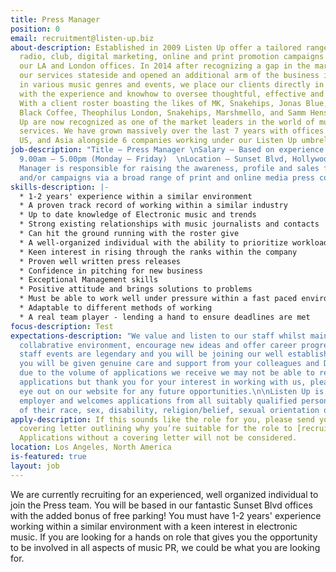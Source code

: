 ```yaml
---
title: Press Manager
position: 0
email: recruitment@listen-up.biz
about-description: Established in 2009 Listen Up offer a tailored range of bespoke
  radio, club, digital marketing, online and print promotion campaigns globally through
  our LA and London offices. In 2014 after recognizing a gap in the market we moved
  our services stateside and opened an additional arm of the business in LA. Specializing
  in various music genres and events, we place our clients directly in the spotlight
  with the experience and knowhow to oversee thoughtful, effective and engaging campaigns.
  With a client roster boasting the likes of MK, Snakehips, Jonas Blue, Gorgon City,
  Black Coffee, Theophilus London, Snakehips, Marshmello, and Samm Henshaw, Listen
  Up are now recognized as one of the market leaders in the world of music promotion
  services. We have grown massively over the last 7 years with offices in the UK,
  US, and Asia alongside 6 companies working under our Listen Up umbrella.
job-description: "Title — Press Manager \nSalary — Based on experience  \nHours —
  9.00am – 5.00pm (Monday – Friday)  \nLocation — Sunset Blvd, Hollywood \n\nThe Press
  Manager is responsible for raising the awareness, profile and sales for clients
  and/or campaigns via a broad range of print and online media press coverage."
skills-description: |-
  * 1-2 years' experience within a similar environment
  * A proven track record of working within a similar industry
  * Up to date knowledge of Electronic music and trends
  * Strong existing relationships with music journalists and contacts
  * Can hit the ground running with the roster give
  * A well-organized individual with the ability to prioritize workload and juggle a variety of different tasks
  * Keen interest in rising through the ranks within the company
  * Proven well written press releases
  * Confidence in pitching for new business
  * Exceptional Management skills
  * Positive attitude and brings solutions to problems
  * Must be able to work well under pressure within a fast paced environment, dealing with Directors & colleagues both in the US and UK
  * Adaptable to different methods of working
  * A real team player - lending a hand to ensure deadlines are met
focus-description: Test
expectations-description: "We value and listen to our staff whilst maintaining a fun
  collabrative environment, encourage new ideas and offer career progression. Our
  staff events are legendary and you will be joining our well established team where
  you will be given genuine care and support from your colleagues and Directors. \nUnfortunately
  due to the volume of applications we receive we may not be able to respond to all
  applications but thank you for your interest in working with us, please keep an
  eye out on our website for any future opportunities.\n\nListen Up is an equal opportunities
  employer and welcomes applications from all suitably qualified persons regardless
  of their race, sex, disability, religion/belief, sexual orientation or age."
apply-description: If this sounds like the role for you, please send your email and
  covering letter outlining why you’re suitable for the role to [recruitment@listen-up.biz](mailto:recruitment@listen-up.biz).
  Applications without a covering letter will not be considered.
location: Los Angeles, North America
is-featured: true
layout: job
---
```


We are currently recruiting for an experienced, well organized individual to join the Press team. You will be based in our fantastic Sunset Blvd offices with the added bonus of free parking! You must have 1-2 years' experience working within a similar environment with a keen interest in electronic music. If you are looking for a hands on role that gives you the opportunity to be involved in all aspects of music PR, we could be what you are looking for.